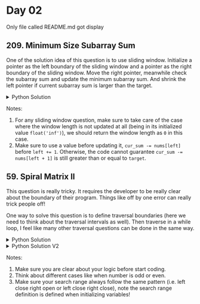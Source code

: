 # Day 02

Only file called README.md got display

## 209. Minimum Size Subarray Sum
One of the solution idea of this question is to use sliding window. Initialize a pointer as the left boundary of the sliding window and a pointer as the right boundary of the sliding window. Move the right pointer, meanwhile check the subarray sum and update the minimum subarray sum. And shrink the left pointer if current subarray sum is larger than the target.

<details>
<summary>Python Solution</summary>

```Python
class Solution:
    def minSubArrayLen(self, target: int, nums: List[int]) -> int:
#         sliding window
#       right pointer move, while sum >= target, left pointer shrink
#       then get the smallest
#       left close, right close
        min_len = float("inf")
        left = 0
        cur_sum = 0
        for right in range(len(nums)):
            cur_sum += nums[right]
            while cur_sum >= target:
                cur_len = right - left + 1
                min_len = min(cur_len, min_len)
                cur_sum -= nums[left]
                left += 1
                
                # # TODO: This order is incorrect, because after shifting left,l is not the number we look at anymore
                # left += 1
                # l = nums[left]
                # cur_sum -= l

        return min_len if min_len != float("inf") else 0
```
</details>

Notes:
1. For any sliding window question, make sure to take care of the case where the window length is not updated at all (being in its initialized value `float('inf')`), we should return the window length as `0` in this case.
2. Make sure to use a value before updating it, `cur_sum -= nums[left]` before `left += 1`. Otherwise, the code cannot guarantee `cur_sum -= nums[left + 1]` is still greater than or equal to `target`. 

## 59. Spiral Matrix II
This question is really tricky. It requires the developer to be really clear about the boundary of their program. Things like off by one error can really trick people off!

One way to solve this question is to define traversal boundaries (here we need to think about the traversal intervals as well). Then traverse in a while loop, I feel like many other traversal questions can be done in the same way.

<details>
<summary>Python Solution</summary>

```Python
class Solution:
    def generateMatrix(self, n: int) -> List[List[int]]:
        # count layers
        # max layer is (n + 1) // 2, for every direction, move two position

        # 1. Think about how to traversal in the question
        # if traverse two steps in each direction, then the middle value need to be deal with seperately.
        # if define boundaries and go all the till the boundary, every case can be handled
        matrix = [[-1] * n for _ in range(n)]

        # define bounaries
        top, bot, left, right = 0, n-1, 0, n-1
        count = 1
        # need to be clear about intervals
        # left closed, right open
        while top <= bot or left <= right:
            # left to right
            for i in range(left, right + 1):
                matrix[top][i] = count
                count += 1
            top += 1
            
            # top to bot
            for j in range(top, bot + 1):
                matrix[j][right] = count
                count += 1
            right -= 1

            # right to left
            for k in range(right, left - 1, -1):
                matrix [bot][k] = count
                count += 1
            bot -= 1

            # bot to top
            # for l in range(1, 2) -> 1 time
            for l in range(bot, top - 1, -1):
                matrix[l][left] = count
                count += 1
            left += 1
        
        return matrix
```
</details>

<details>
<summary>Python Solution V2</summary>

```Python
class Solution:
    def generateMatrix(self, n: int) -> List[List[int]]:
        # first create empty matrix, then fill it
        # while i < n**2?
        # top, bottom, left, right?
        # left close, right open
        res = [[0 for _ in range(n)] for _ in range(n)]
        num = 1
        # paddings
        top = 0
        bottom = n - 1
        left = 0
        right = n - 1
        # TODO: be careful of adding num breaks the while loop,
        # another way is to initialize num as 0 and num += 1 before assignment
        while num <= n ** 2:
            # left to right at top row
            for i in range(left, right + 1):
                res[top][i] = num
                num += 1
            # finished top row
            top += 1

            # top to bottom at right column
            for j in range(top, bottom + 1):
                res[j][right] = num
                num += 1
            right -= 1

            for k in range(right, left-1, -1):
                res[bottom][k] = num
                num += 1
            bottom -= 1

            for l in range(bottom, top-1, -1):
                res[l][left] = num
                num += 1
            left += 1

        return res
```
</details>

Notes:
1. Make sure you are clear about your logic before start coding.
2. Think about different cases like when number is odd or even.
3. Make sure your search range always follow the same pattern (i.e. left close right open or left close right close), note the search range definition is defined when initializing variables!